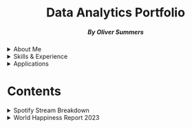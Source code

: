 # <h1 align="center">Data Analytics Portfolio</h1>
<h5 align="center">By Oliver Summers </h5>

<details>
<summary>About Me</summary>
<br>

**Who are you?** - I'm Oliver, deeply passionate about working with data. With nearly 5 years in operations data, I've handled an array of datasets from Excel to SQL and Tableau visualisations, collaborating closely with stakeholders.

**Why do you do what you do?** - Answer the "why" of data analytics. My journey began with music, where I used software to create melodies from thin air. This curiosity-driven approach has led me to over 4 years of data analysis, providing insights to 1,000+ clients globally in Aviation, EdTech, and Instrument Manufacturing. Now, I'm eager to continue the deep dive into a data-centric career.

**What expertise and skills do you bring?** - I bring essential skills in Excel, in addition to SQL and Tableau/Power BI. Plus, over 5 years of experience as an educator, making complex information accessible to diverse audiences, crucial when working with business and technical stakeholders.

**What are you looking for?** - I'm seeking an exciting role that values data's impact on business success. My curiosity drives me to uncover fresh insights. Let's connect to discuss how I can contribute to your organization.
<br>
<br>

*P.S. Fun fact: At MyTutor, I built a SQL database categorizing different colored shirts, earning me an emoji with a crown and a box of chocolates!*

</details>

<details markdown="1">
<summary>Skills & Experience</summary>
<br>

- **Communication & Presentation**
  - Successfully delivered **50+ PowerPoint presentations** to students in both primary and further education sectors in the UK and US.
  - Conducted weekly workshops, effectively communicating data-led insights to **10+ teams** of B2C stakeholders at MyTutor.
- **Teamwork**
  - Collaborated seamlessly with product and engineering teams at MyTutor to resolve **20+ daily technical site issues.**
  - Provided crucial support to our Business Development team at FMIC, ensuring the accurate update of **over 200 contracts** from dealers within the AS/400 database.
- **Problem Solving**
  - Skillfully addressed technical issues reported on JIRA, resulting in a significant increase in customer satisfaction on Google reviews, elevating the rating from **3.8 to an impressive 4.0 out of 5.**
  - Implemented a systematic categorization system for product reports in our CRM system (Zendesk) to efficiently collect data from **over 5,000 daily customers,** enhancing the accuracy of reporting at MyTutor.
- **Attention to Detail**
  - Diligently reviewed up to **200 daily bookings** at Ocean Holidays, meticulously analyzing information extracted from Excel and cross-referencing it with transmittals received, achieving an exceptional accuracy score of **97% or higher.**
  - Proficiently extracted and formatted data from the AS/400 database into Excel, eliminating duplicates and missing values, and shared this information with **more than 200 colleagues** across the EMEA business at FMIC.

</details>

<details markdown="1">
<summary>Applications</summary>
<br>

Experienced in using the following applications (not limited to):

- Microsoft Office (particularly Excel)
- Google Workspace
- SQL
- Tableau/Power BI
- JIRA & Confluence
- Miro Board
- BrowserStack
- Extranet and API (Internal) systems
- GDS (Galileo, TD-i, AC7)
- Internal systems (TravelWeb, NED, AS/400, PIM)
- CRM systems (Zendesk, HubSpot, Internal)

</details>

# Contents

<details>
<summary>Spotify Stream Breakdown</summary>
<br>

<div class='tableauPlaceholder' id='viz1694696213335' style='position: relative'><noscript><a href='#'><img alt='Dashboard ' src='https:&#47;&#47;public.tableau.com&#47;static&#47;images&#47;Sp&#47;SpotifyStreamBreakdown&#47;Dashboard&#47;1_rss.png' style='border: none' /></a></noscript><object class='tableauViz'  style='display:none;'><param name='host_url' value='https%3A%2F%2Fpublic.tableau.com%2F' /> <param name='embed_code_version' value='3' /> <param name='site_root' value='' /><param name='name' value='SpotifyStreamBreakdown&#47;Dashboard' /><param name='tabs' value='no' /><param name='toolbar' value='yes' /><param name='static_image' value='https:&#47;&#47;public.tableau.com&#47;static&#47;images&#47;Sp&#47;SpotifyStreamBreakdown&#47;Dashboard&#47;1.png' /> <param name='animate_transition' value='yes' /><param name='display_static_image' value='yes' /><param name='display_spinner' value='yes' /><param name='display_overlay' value='yes' /><param name='display_count' value='yes' /><param name='language' value='en-GB' /><param name='filter' value='publish=yes' /></object></div>                <script type='text/javascript'>                    var divElement = document.getElementById('viz1694696213335');                    var vizElement = divElement.getElementsByTagName('object')[0];                    if ( divElement.offsetWidth > 800 ) { vizElement.style.width='1703px';vizElement.style.height='931px';} else if ( divElement.offsetWidth > 500 ) { vizElement.style.width='1703px';vizElement.style.height='931px';} else { vizElement.style.width='100%';vizElement.style.height='1577px';}                     var scriptElement = document.createElement('script');                    scriptElement.src = 'https://public.tableau.com/javascripts/api/viz_v1.js';                    vizElement.parentNode.insertBefore(scriptElement, vizElement);                </script>


______________


*Further Notes:*

- Code/File: [Found in this repository folder](https://github.com/OSummers/data_analyst_portfolio/tree/main/Proj_1)
- Source: [Office for National Survey - Overseas travel and tourism time series](https://www.ons.gov.uk/peoplepopulationandcommunity/leisureandtourism/datasets/internationalpassengersurveytimeseriesspreadsheet)
- Technology: SQL, Excel, Power BI, Parsehub

</details>

<details>
<summary>World Happiness Report 2023</summary>
<br>

<div class='tableauPlaceholder' id='viz1694699630404' style='position: relative'><noscript><a href='#'><img alt='World Happiness Report 2023 ' src='https:&#47;&#47;public.tableau.com&#47;static&#47;images&#47;WH&#47;WHR2023Dashboard&#47;Dashboard&#47;1_rss.png' style='border: none' /></a></noscript><object class='tableauViz'  style='display:none;'><param name='host_url' value='https%3A%2F%2Fpublic.tableau.com%2F' /> <param name='embed_code_version' value='3' /> <param name='site_root' value='' /><param name='name' value='WHR2023Dashboard&#47;Dashboard' /><param name='tabs' value='no' /><param name='toolbar' value='yes' /><param name='static_image' value='https:&#47;&#47;public.tableau.com&#47;static&#47;images&#47;WH&#47;WHR2023Dashboard&#47;Dashboard&#47;1.png' /> <param name='animate_transition' value='yes' /><param name='display_static_image' value='yes' /><param name='display_spinner' value='yes' /><param name='display_overlay' value='yes' /><param name='display_count' value='yes' /><param name='language' value='en-GB' /><param name='filter' value='publish=yes' /></object></div>                <script type='text/javascript'>                    var divElement = document.getElementById('viz1694699630404');                    var vizElement = divElement.getElementsByTagName('object')[0];                    if ( divElement.offsetWidth > 800 ) { vizElement.style.width='1677px';vizElement.style.height='1031px';} else if ( divElement.offsetWidth > 500 ) { vizElement.style.width='1677px';vizElement.style.height='1031px';} else { vizElement.style.width='100%';vizElement.style.height='1227px';}                     var scriptElement = document.createElement('script');                    scriptElement.src = 'https://public.tableau.com/javascripts/api/viz_v1.js';                    vizElement.parentNode.insertBefore(scriptElement, vizElement);                </script>

______________


*Further Notes:*

- Code/File: [repository folder here](https://github.com/OSummers/data_analyst_portfolio/tree/main/Proj_2)
- Source: [Steam top 250](https://steam250.com/reviews), [Metacritic Games Releases](https://www.metacritic.com/browse/games/score/metascore/all/all/filtered)
- Technology: SQL, Excel, Tableau, Parsehub, Python (BeautifulSoup)

</details>
